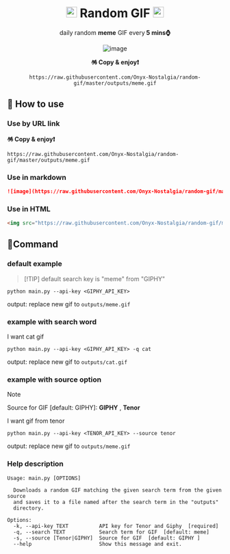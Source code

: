 <div align="center">

# <img src="https://raw.githubusercontent.com/Tarikul-Islam-Anik/Animated-Fluent-Emojis/master/Emojis/Smilies/Disguised%20Face.png" alt="Disguised Face" width="25" height="25" /> Random GIF <img src="https://raw.githubusercontent.com/Tarikul-Islam-Anik/Animated-Fluent-Emojis/master/Emojis/Smilies/Partying%20Face.png" alt="Partying Face" width="25" height="25" />

daily random <b>meme</b> GIF every<b> 5 mins⌚ </b>

![image](https://raw.githubusercontent.com/Onyx-Nostalgia/random-gif/master/outputs/meme.gif)

**🪅 Copy & enjoy❗**

`https://raw.githubusercontent.com/Onyx-Nostalgia/random-gif/master/outputs/meme.gif`

</div>


## 🤪 How to use
### Use by URL link
**🪅 Copy & enjoy❗**
```
https://raw.githubusercontent.com/Onyx-Nostalgia/random-gif/master/outputs/meme.gif
```

### Use in markdown
```md
![image](https://raw.githubusercontent.com/Onyx-Nostalgia/random-gif/master/outputs/meme.gif)
```
### Use in HTML
```html
<img src="https://raw.githubusercontent.com/Onyx-Nostalgia/random-gif/master/outputs/meme.gif"/>
```

## 🚥Command 

### default example
> [!TIP] default search key is "meme" from "GIPHY"
```
python main.py --api-key <GIPHY_API_KEY> 
```
output: replace new gif to `outputs/meme.gif`

### example with search word
I want cat gif

```
python main.py --api-key <GIPHY_API_KEY> -q cat
```
output: replace new gif to `outputs/cat.gif`

### example with source option
> [!NOTE]
> Source for GIF [default: GIPHY]: **GIPHY** , **Tenor**

I want gif from tenor
```
python main.py --api-key <TENOR_API_KEY> --source tenor
```
output: replace new gif to `outputs/meme.gif`

### Help description
```
Usage: main.py [OPTIONS]

  Downloads a random GIF matching the given search term from the given source
  and saves it to a file named after the search term in the "outputs"
  directory.

Options:
  -k, --api-key TEXT          API key for Tenor and Giphy  [required]
  -q, --search TEXT           Search term for GIF  [default: meme]
  -s, --source [Tenor|GIPHY]  Source for GIF  [default: GIPHY ]
  --help                      Show this message and exit.
```
